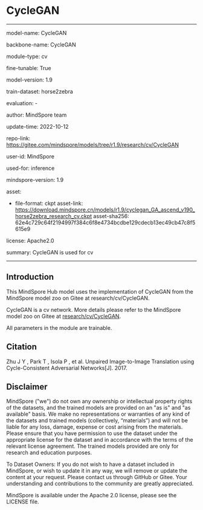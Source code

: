 # CycleGAN

---

model-name: CycleGAN

backbone-name: CycleGAN

module-type: cv

fine-tunable: True

model-version: 1.9

train-dataset: horse2zebra

evaluation: -

author: MindSpore team

update-time: 2022-10-12

repo-link: <https://gitee.com/mindspore/models/tree/r1.9/research/cv/CycleGAN>

user-id: MindSpore

used-for: inference

mindspore-version: 1.9

asset:

-
    file-format: ckpt
    asset-link: <https://download.mindspore.cn/models/r1.9/cyclegan_GA_ascend_v190_horse2zebra_research_cv.ckpt>
    asset-sha256: 62e4c729c64f2194997f384c6f8e4734bcdbe129cdecb13ec49cb47c8f5615e9

license: Apache2.0

summary: CycleGAN is used for cv

---

## Introduction

This MindSpore Hub model uses the implementation of CycleGAN from the MindSpore model zoo on Gitee at research/cv/CycleGAN.

CycleGAN is a cv network. More details please refer to the MindSpore model zoo on Gitee at [research/cv/CycleGAN](https://gitee.com/mindspore/models/blob/r1.9/research/cv/CycleGAN/README.md).

All parameters in the module are trainable.

## Citation

Zhu J Y , Park T , Isola P , et al. Unpaired Image-to-Image Translation using Cycle-Consistent Adversarial Networks[J]. 2017.

## Disclaimer

MindSpore ("we") do not own any ownership or intellectual property rights of the datasets, and the trained models are provided on an "as is" and "as available" basis. We make no representations or warranties of any kind of the datasets and trained models (collectively, “materials”) and will not be liable for any loss, damage, expense or cost arising from the materials. Please ensure that you have permission to use the dataset under the appropriate license for the dataset and in accordance with the terms of the relevant license agreement. The trained models provided are only for research and education purposes.

To Dataset Owners: If you do not wish to have a dataset included in MindSpore, or wish to update it in any way, we will remove or update the content at your request. Please contact us through GitHub or Gitee. Your understanding and contributions to the community are greatly appreciated.

MindSpore is available under the Apache 2.0 license, please see the LICENSE file.

